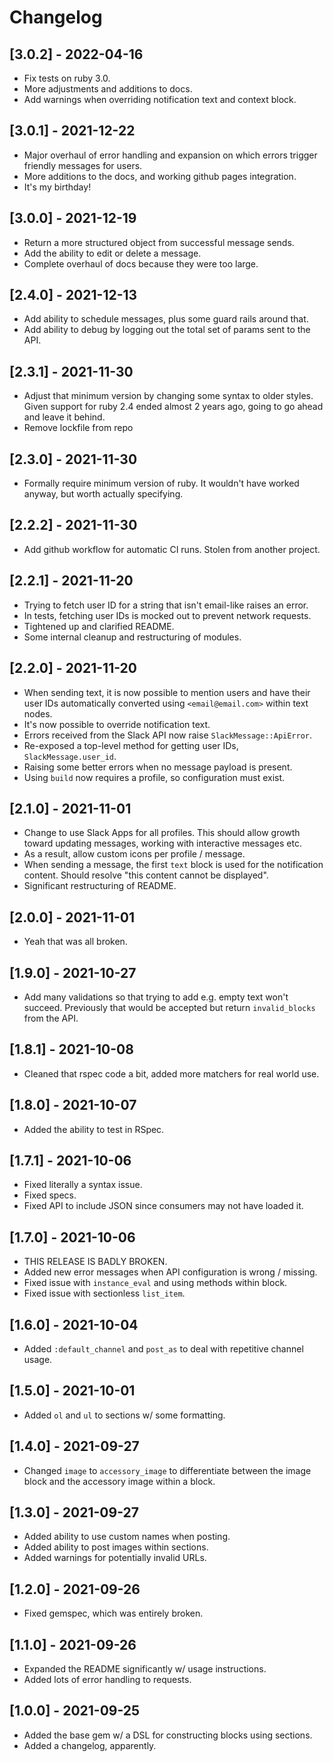 # Changelog

## [3.0.2] - 2022-04-16
- Fix tests on ruby 3.0.
- More adjustments and additions to docs.
- Add warnings when overriding notification text and context block.

## [3.0.1] - 2021-12-22
- Major overhaul of error handling and expansion on which errors trigger
  friendly messages for users.
- More additions to the docs, and working github pages integration.
- It's my birthday!

## [3.0.0] - 2021-12-19
- Return a more structured object from successful message sends.
- Add the ability to edit or delete a message.
- Complete overhaul of docs because they were too large.

## [2.4.0] - 2021-12-13
- Add ability to schedule messages, plus some guard rails around that.
- Add ability to debug by logging out the total set of params sent to the API.

## [2.3.1] - 2021-11-30
- Adjust that minimum version by changing some syntax to older styles. Given
  support for ruby 2.4 ended almost 2 years ago, going to go ahead and leave
  it behind.
- Remove lockfile from repo

## [2.3.0] - 2021-11-30
- Formally require minimum version of ruby. It wouldn't have worked anyway,
  but worth actually specifying.

## [2.2.2] - 2021-11-30
- Add github workflow for automatic CI runs. Stolen from another project.

## [2.2.1] - 2021-11-20
- Trying to fetch user ID for a string that isn't email-like raises an error.
- In tests, fetching user IDs is mocked out to prevent network requests.
- Tightened up and clarified README.
- Some internal cleanup and restructuring of modules.

## [2.2.0] - 2021-11-20
- When sending text, it is now possible to mention users and have their user
  IDs automatically converted using `<email@email.com>` within text nodes.
- It's now possible to override notification text.
- Errors received from the Slack API now raise `SlackMessage::ApiError`.
- Re-exposed a top-level method for getting user IDs, `SlackMessage.user_id`.
- Raising some better errors when no message payload is present.
- Using `build` now requires a profile, so configuration must exist.

## [2.1.0] - 2021-11-01
- Change to use Slack Apps for all profiles. This should allow growth toward
  updating messages, working with interactive messages etc.
- As a result, allow custom icons per profile / message.
- When sending a message, the first `text` block is used for the notification
  content. Should resolve "this content cannot be displayed".
- Significant restructuring of README.

## [2.0.0] - 2021-11-01
- Yeah that was all broken.

## [1.9.0] - 2021-10-27
- Add many validations so that trying to add e.g. empty text won't succeed.
  Previously that would be accepted but return `invalid_blocks` from the API.

## [1.8.1] - 2021-10-08
- Cleaned that rspec code a bit, added more matchers for real world use.

## [1.8.0] - 2021-10-07
- Added the ability to test in RSpec.

## [1.7.1] - 2021-10-06
- Fixed literally a syntax issue.
- Fixed specs.
- Fixed API to include JSON since consumers may not have loaded it.

## [1.7.0] - 2021-10-06
- THIS RELEASE IS BADLY BROKEN.
- Added new error messages when API configuration is wrong / missing.
- Fixed issue with `instance_eval` and using methods within block.
- Fixed issue with sectionless `list_item`.

## [1.6.0] - 2021-10-04
- Added `:default_channel` and `post_as` to deal with repetitive channel usage.

## [1.5.0] - 2021-10-01
- Added `ol` and `ul` to sections w/ some formatting.

## [1.4.0] - 2021-09-27
- Changed `image` to `accessory_image` to differentiate between the image block
  and the accessory image within a block.

## [1.3.0] - 2021-09-27
- Added ability to use custom names when posting.
- Added ability to post images within sections.
- Added warnings for potentially invalid URLs.

## [1.2.0] - 2021-09-26
- Fixed gemspec, which was entirely broken.

## [1.1.0] - 2021-09-26
- Expanded the README significantly w/ usage instructions.
- Added lots of error handling to requests.

## [1.0.0] - 2021-09-25
- Added the base gem w/ a DSL for constructing blocks using sections.
- Added a changelog, apparently.
